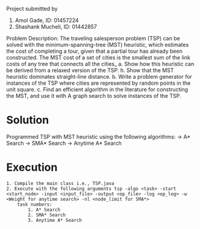  Project submitted by 
 1. Amol Gade, ID: 01457224
 2. Shashank Mucheli, ID: 01442857

Problem Description: The traveling salesperson problem (TSP) can be solved with the minimum-spanning-tree (MST) heuristic, which estimates the cost of completing a tour, given that a partial tour has already been constructed. The MST cost of a set of cities is the smallest sum of the link costs of any tree that connects all the cities_
a. Show how this heuristic can be derived from a relaxed version of the TSP. h. Show that the MST heuristic dominates straight-line distance.
b. Write a problem generator for instances of the TSP where cities are represented by random points in the unit square.
c. Find an efficient algorithm in the literature for constructing the MST, and use it with A graph search to solve instances of the TSP.


Solution
=========
Programmed TSP with MST heuristic using the following algorithms:
-> A* Search
-> SMA* Search
-> Anytime A* Search


Execution
==========
	1. Compile the main class i.e., TSP.java 
	2. Execute with the following arguments tsp -algo <task> -start <start_node> -input <input_file> -output <op_file> -log <op_log> -w <Weight for anytime search> -nl <node_limit for SMA*>
		task numbers: 
			1. A* Search
			2. SMA* Search
			3. Anytime A* Search